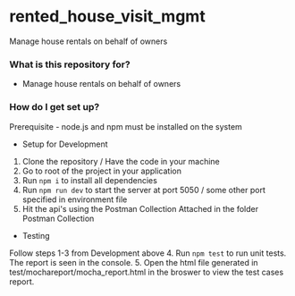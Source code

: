 # rented_house_visit_mgmt
Manage house rentals on behalf of owners

### What is this repository for? ###

* Manage house rentals on behalf of owners

### How do I get set up? ###

Prerequisite - node.js and npm must be installed on the system

* Setup for Development

1. Clone the repository / Have the code in your machine
2. Go to root of the project in your application
3. Run `npm i` to install all dependencies
4. Run `npm run dev` to start the server at port 5050 / some other port specified in environment file
5. Hit the api's using the Postman Collection Attached in the folder Postman Collection

* Testing

Follow steps 1-3 from Development above
4. Run `npm test` to run unit tests. The report is seen in the console.
5. Open the html file generated in test/mochareport/mocha_report.html in the broswer to view the test cases report.
